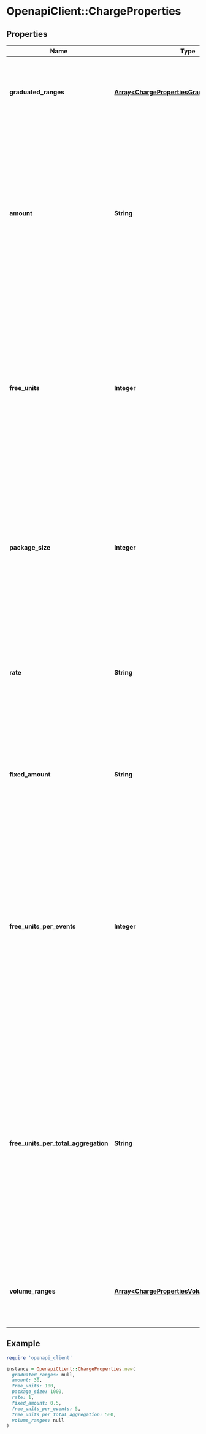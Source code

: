 # OpenapiClient::ChargeProperties

## Properties

| Name | Type | Description | Notes |
| ---- | ---- | ----------- | ----- |
| **graduated_ranges** | [**Array&lt;ChargePropertiesGraduatedRangesInner&gt;**](ChargePropertiesGraduatedRangesInner.md) | Graduated ranges, sorted from bottom to top tiers, used for a &#x60;graduated&#x60; charge model. | [optional] |
| **amount** | **String** | - The unit price, excluding tax, for a &#x60;standard&#x60; charge model. It is expressed as a decimal value. - The amount, excluding tax, for a complete set of units in a &#x60;package&#x60; charge model. It is expressed as a decimal value. | [optional] |
| **free_units** | **Integer** | The quantity of units that are provided free of charge for each billing period in a &#x60;package&#x60; charge model. This field specifies the number of units that customers can use without incurring any additional cost during each billing cycle. | [optional] |
| **package_size** | **Integer** | The quantity of units included in each pack or set for a &#x60;package&#x60; charge model. It indicates the number of units that are bundled together as a single package or set within the pricing structure. | [optional] |
| **rate** | **String** | The percentage rate that is applied to the amount of each transaction for a &#x60;percentage&#x60; charge model. It is expressed as a decimal value. | [optional] |
| **fixed_amount** | **String** | The fixed fee that is applied to each transaction for a &#x60;percentage&#x60; charge model. It is expressed as a decimal value. | [optional] |
| **free_units_per_events** | **Integer** | The count of transactions that are not impacted by the &#x60;percentage&#x60; rate and fixed fee in a percentage charge model. This field indicates the number of transactions that are exempt from the calculation of charges based on the specified percentage rate and fixed fee. | [optional] |
| **free_units_per_total_aggregation** | **String** | The transaction amount that is not impacted by the &#x60;percentage&#x60; rate and fixed fee in a percentage charge model. This field indicates the portion of the transaction amount that is exempt from the calculation of charges based on the specified percentage rate and fixed fee. | [optional] |
| **volume_ranges** | [**Array&lt;ChargePropertiesVolumeRangesInner&gt;**](ChargePropertiesVolumeRangesInner.md) | Volume ranges, sorted from bottom to top tiers, used for a &#x60;volume&#x60; charge model. | [optional] |

## Example

```ruby
require 'openapi_client'

instance = OpenapiClient::ChargeProperties.new(
  graduated_ranges: null,
  amount: 30,
  free_units: 100,
  package_size: 1000,
  rate: 1,
  fixed_amount: 0.5,
  free_units_per_events: 5,
  free_units_per_total_aggregation: 500,
  volume_ranges: null
)
```

